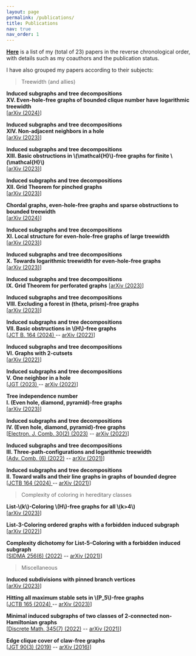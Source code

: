 ```yaml
---
layout: page
permalink: /publications/
title: Publications
nav: true
nav_order: 1
---
```



**<a href="{{ 'Publications.pdf' | prepend: 'assets/pdf/' | relative_url}}" target="_blank" rel="noopener noreferrer">Here</a>** is a list of my (total of 23) papers in the reverse chronological order, with details such as my coauthors and the publication status.

I have also grouped my papers according to their subjects:

> Treewidth (and allies)

**Induced subgraphs and tree decompositions\
XV. Even-hole-free graphs of bounded clique number have logarithmic treewidth**\
[<a href='https://arxiv.org/pdf/2402.14211.pdf'>arXiv (2024)</a>]

**Induced subgraphs and tree decompositions\
XIV. Non-adjacent neighbors in a hole**\
[<a href='https://arxiv.org/pdf/2311.05719.pdf'>arXiv (2023)</a>]

**Induced subgraphs and tree decompositions\
XIII. Basic obstructions in \\(\mathcal{H}\\)-free graphs for finite \\(\mathcal{H}\\)**\
[<a href='https://arxiv.org/pdf/2311.05066.pdf'>arXiv (2023)</a>]

**Induced subgraphs and tree decompositions\
XII. Grid Theorem for pinched graphs**\
[<a href='https://arxiv.org/pdf/2309.12227.pdf'>arXiv (2023)</a>]

**Chordal graphs, even-hole-free graphs and sparse obstructions to bounded treewidth**\
[<a href='https://arxiv.org/pdf/2401.01299.pdf'>arXiv (2024)</a>]

**Induced subgraphs and tree decompositions\
XI. Local structure for even-hole-free graphs of large treewidth**\
[<a href='https://arxiv.org/pdf/2309.04390.pdf'>arXiv (2023)</a>]

**Induced subgraphs and tree decompositions\
X. Towards logarithmic treewidth for even-hole-free graphs**\
[<a href='https://arxiv.org/pdf/2307.13684.pdf'>arXiv (2023)</a>]

**Induced subgraphs and tree decompositions\
IX. Grid Theorem for perforated graphs**
[<a href='https://arxiv.org/pdf/2305.15615.pdf'>arXiv (2023)</a>]

**Induced subgraphs and tree decompositions\
VIII. Excluding a forest in (theta, prism)-free graphs**\
[<a href='https://arxiv.org/pdf/2301.02138.pdf'>arXiv (2023)</a>]

**Induced subgraphs and tree decompositions\
VII. Basic obstructions in \\(H\\)-free graphs**\
[<a href='https://www.sciencedirect.com/science/article/pii/S0095895623000904'>JCT B. 164 (2024) </a> -- <a href='https://arxiv.org/pdf/2212.02737.pdf'>arXiv (2022)</a>]


**Induced subgraphs and tree decompositions\
VI. Graphs with 2-cutsets**\
[<a href='https://arxiv.org/pdf/2207.05538.pdf'>arXiv (2022)</a>]


**Induced subgraphs and tree decompositions\
V. One neighbor in a hole**\
[<a href='https://onlinelibrary.wiley.com/doi/full/10.1002/jgt.23055'>JGT (2023) </a> -- <a href='https://arxiv.org/pdf/2205.04420.pdf'>arXiv (2022)</a>]

**Tree independence number\
I. (Even hole, diamond, pyramid)-free graphs**\
[<a href='https://arxiv.org/pdf/2305.16258.pdf'>arXiv (2023)</a>]


**Induced subgraphs and tree decompositions\
IV. (Even hole, diamond, pyramid)-free graphs**\
[<a href='https://www.combinatorics.org/ojs/index.php/eljc/article/view/p30i2p42'>Electron. J. Comb. 30(2) (2023)</a> -- <a href='https://arxiv.org/pdf/2203.06775.pdf'>arXiv (2022)</a>]

**Induced subgraphs and tree decompositions\
III. Three-path-configurations and logarithmic treewidth**\
[<a href='https://www.advancesincombinatorics.com/article/38089-induced-subgraphs-and-tree-decompositions-iii-three-path-configurations-and-logarithmic-treewidth'>Adv. Comb. (6) (2022)</a> -- <a href='https://arxiv.org/pdf/2109.01310v1.pdf'>arXiv (2021)</a>]

**Induced subgraphs and tree decompositions\
II. Toward walls and their line graphs in graphs of bounded degree**\
[<a href='https://www.sciencedirect.com/science/article/pii/S0095895623000862?dgcid=author'>JCTB 164 (2024) </a> -- <a href='https://arxiv.org/pdf/2108.01162.pdf'>arXiv (2021)</a>]


> Complexity of coloring in hereditary classes

**List-\\(k\\)-Coloring \\(H\\)-free graphs for all \\(k>4\\)**\
[<a href='https://arxiv.org/pdf/2311.05713.pdf'>arXiv (2023)</a>]

**List-3-Coloring ordered graphs with a forbidden induced subgraph**\
[<a href='https://arxiv.org/pdf/2206.06543.pdf'>arXiv (2022)</a>]

**Complexity dichotomy for List-5-Coloring with a forbidden induced subgraph**\
[<a href='https://epubs.siam.org/doi/abs/10.1137/21M1443352'>SIDMA 256(6) (2022)</a> -- <a href='https://arxiv.org/pdf/2105.01787.pdf'>arXiv (2021)</a>]


> Miscellaneous

**Induced subdivisions with pinned branch vertices**\
[<a href='https://arxiv.org/pdf/2308.01502.pdf'>arXiv (2023)</a>]

**Hitting all maximum stable sets in \\(P\_5\\)-free graphs**\
[<a href='https://www.sciencedirect.com/science/article/pii/S0095895623000990?dgcid=author'>JCTB 165 (2024) </a> -- <a href='https://arxiv.org/pdf/2302.04986.pdf'>arXiv (2023)</a>]

**Minimal induced subgraphs of two classes of 2-connected non-Hamiltonian graphs**\
[<a href='https://www.sciencedirect.com/science/article/pii/S0012365X22000759?dgcid=coauthor'>Discrete Math. 345(7) (2022)</a> -- <a href='https://arxiv.org/pdf/2108.13558.pdf'>arXiv (2021)</a>]

**Edge clique cover of claw-free graphs**\
[<a href='https://onlinelibrary.wiley.com/doi/10.1002/jgt.22403'>JGT 90(3) (2019)</a> -- <a href='https://arxiv.org/pdf/1608.07723.pdf'>arXiv (2016)</a>]
